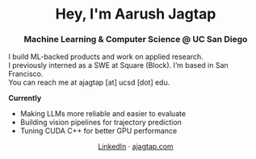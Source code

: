<h1 align="center">Hey, I'm Aarush Jagtap</h1>
<h3 align="center">Machine Learning & Computer Science @ UC San Diego</h3>

I build ML-backed products and work on applied research.  
I previously interned as a SWE at Square (Block). I’m based in San Francisco.  
You can reach me at ajagtap [at] ucsd [dot] edu.

**Currently**
- Making LLMs more reliable and easier to evaluate
- Building vision pipelines for trajectory prediction
- Tuning CUDA C++ for better GPU performance

<div align="center">
  <a href="https://linkedin.com/in/aarushj">LinkedIn</a> ·
  <a href="https://ajagtap.com/">ajagtap.com</a>
</div>
